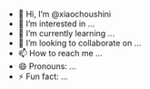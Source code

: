 - 👋 Hi, I’m @xiaochoushini
- 👀 I’m interested in ...
- 🌱 I’m currently learning ...
- 💞️ I’m looking to collaborate on ...
- 📫 How to reach me ...
- 😄 Pronouns: ...
- ⚡ Fun fact: ...

<!---
xiaochoushini/xiaochoushini is a ✨ special ✨ repository because its `README.md` (this file) appears on your GitHub profile.
You can click the Preview link to take a look at your changes.
--->
